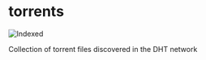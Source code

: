 torrents 
========
![Indexed](https://img.shields.io/badge/indexed-258557-blue)

Collection of torrent files discovered in the DHT network
